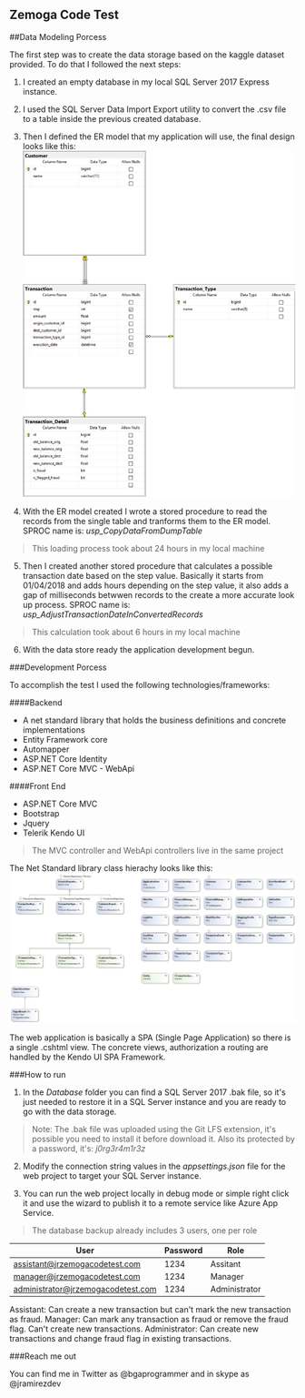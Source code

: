 ## Zemoga Code Test

##Data Modeling Porcess

The first step was to create the data storage based on the kaggle dataset provided. To do that I followed the next steps:

1. I created an empty database in my local SQL Server 2017 Express instance.
2. I used the SQL Server Data Import Export utility to convert the .csv file to a table inside the previous created database.
3. Then I defined the ER model that my application will use, the final design looks like this:
![alt text](https://github.com/bgaprogrammer/zemogacodetest/blob/master/Images/DbDiag.png "ER model")

4. With the ER model created I wrote a stored procedure to read the records from the single table and tranforms them to the ER model. SPROC name is: *usp_CopyDataFromDumpTable*
> This loading process took about 24 hours in my local machine

5. Then I created another stored procedure that calculates a possible transaction date based on the step value. Basically it starts from 01/04/2018 and adds hours depending on the step value, it also adds a gap of milliseconds betwwen records to the create a more accurate look up process. SPROC name is: *usp_AdjustTransactionDateInConvertedRecords*
> This calculation took about 6 hours in my local machine

6. With the data store ready the application development begun.

###Development Porcess

To accomplish the test I used the following technologies/frameworks:

####Backend

* A net standard library that holds the business definitions and concrete implementations
* Entity Framework core
* Automapper
* ASP.NET Core Identity
* ASP.NET Core MVC - WebApi

####Front End

* ASP.NET Core MVC
* Bootstrap
* Jquery
* Telerik Kendo UI

> The MVC controller and WebApi controllers live in the same project

The Net Standard library class hierachy looks like this:
![alt text](https://github.com/bgaprogrammer/zemogacodetest/blob/master/Images/CoreLibClassDiag.png "Core Library classes")

The web application is basically a SPA (Single Page Application) so there is a single .cshtml view. The concrete views, authorization a routing are handled by the Kendo UI SPA Framework.

###How to run

1. In the *Database* folder you can find a SQL Server 2017 .bak file, so it's just needed to restore it in a SQL Server instance and you are ready to go with the data storage.

> Note: The .bak file was uploaded using the Git LFS extension, it's possible you need to install it before download it. Also its protected by a password, it's: *j0rg3r4m1r3z*

2. Modify the connection string values in the *appsettings.json* file for the web project to target your SQL Server instance.

3. You can run the web project locally in debug mode or simple right click it and use the wizard to publish it to a remote service like Azure App Service.

> The database backup already includes 3 users, one per role

| User        | Password           | Role  |
| ------------- |-------------| -------------|
| assistant@jrzemogacodetest.com | 1234 | Assitant |
| manager@jrzemogacodetest.com | 1234 | Manager |
| administrator@jrzemogacodetest.com | 1234 | Administrator |

Assistant: Can create a new transaction but can't mark the new transaction as fraud.
Manager: Can mark any transaction as fraud or remove the fraud flag. Can't create new transactions.
Administrator: Can create new transactions and change fraud flag in existing transactions.

###Reach me out

You can find me in Twitter as @bgaprogrammer and in skype as @jramirezdev
